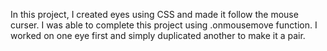 In this project, I created eyes using CSS and made it follow the mouse curser. I was able to complete this project using .onmousemove function. I worked on one eye first and simply duplicated another to make it a pair.